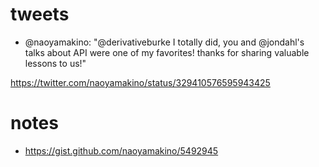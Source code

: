# tweets

- @naoyamakino: "@derivativeburke I totally did, you and @jondahl's talks about API were one of my favorites! thanks for sharing valuable lessons to us!"

https://twitter.com/naoyamakino/status/329410576595943425

# notes

- https://gist.github.com/naoyamakino/5492945
